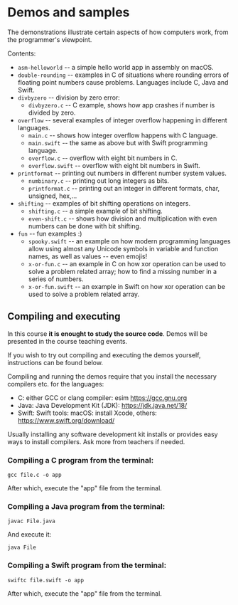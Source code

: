 # Demos and samples

The demonstrations illustrate certain aspects of how computers work, from the programmer's viewpoint.

Contents:

* `asm-helloworld` -- a simple hello world app in assembly on macOS.
* `double-rounding` -- examples in C of situations where rounding errors of floating point numbers cause problems. Languages include C, Java and Swift.
* `divbyzero` -- division by zero error:
  * `divbyzero.c` -- C example, shows how app crashes if number is divided by zero.
* `overflow` -- several examples of integer overflow happening in different languages.
  * `main.c` -- shows how integer overflow happens with C language.
  * `main.swift` -- the same as above but with Swift programming language. 
  * `overflow.c` -- overflow with eight bit numbers in C.
  * `overflow.swift` -- overflow with eight bit numbers in Swift.
* `printformat` -- printing out numbers in different number system values.
  * `numbinary.c` -- printing out long integers as bits.
  * `printformat.c` -- printing out an integer in different formats, char, unsigned, hex,...
* `shifting` -- examples of bit shifting operations on integers.
  * `shifting.c` -- a simple example of bit shifting.
  * `even-shift.c` -- shows how division and multiplication with even numbers can be done with bit shifting.
* `fun` -- fun examples :)
  * `spooky.swift` -- an example on how modern programming languages allow using almost any Unicode symbols in variable and function names, as well as values -- even emojis!
  * `x-or-fun.c` -- an example in C on how xor operation can be used to solve a problem related array; how to find a missing number in a series of numbers.
  * `x-or-fun.swift` -- an example in Swift on how xor operation can be used to solve a problem related array.

## Compiling and executing

In this course **it is enought to study the source code**. Demos will be presented in the course teaching events. 

If you wish to try out compiling and executing the demos yourself, instructions can be found below.

Compiling and running the demos require that you install the necessary compilers etc. for the languages:

* C: either GCC or clang compiler: esim https://gcc.gnu.org
* Java: Java Development Kit (JDK): https://jdk.java.net/18/
* Swift: Swift tools: macOS: install Xcode, others: https://www.swift.org/download/

Usually installing any software development kit installs or provides easy ways to install compilers. Ask more from teachers if needed.

### Compiling a C program from the terminal:

```console
gcc file.c -o app
```

After which, execute the "app" file from the terminal.

### Compiling a Java program from the terminal:

```console
javac File.java
```
And execute it:

```console
java File
```

### Compiling a Swift program from the terminal:

```console
swiftc file.swift -o app
```

After which, execute the "app" file from the terminal.

